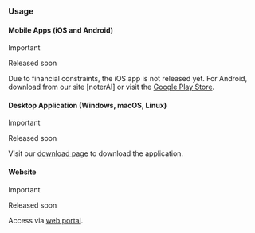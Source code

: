 ### Usage

#### Mobile Apps (iOS and Android)

> [!IMPORTANT]
> Released soon

Due to financial constraints, the iOS app is not released yet. For Android, download from our site [noterAI] or visit the [Google Play Store]().

#### Desktop Application (Windows, macOS, Linux)

> [!IMPORTANT]
> Released soon

Visit our [download page]() to download the application.

#### Website

> [!IMPORTANT]
> Released soon

Access via [web portal]().
